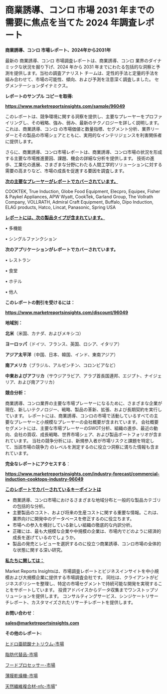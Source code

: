 # 商業誘導、コンロ 市場 2031 年までの需要に焦点を当てた 2024 年調査レポート

<strong>商業誘導、コンロ 市場レポート、2024年から2031年</strong>

最新の 商業誘導、コンロ 市場調査レポートは、商業誘導、コンロ 業界のダイナミックな状況を掘り下げ、2024 年から 2031 年までにわたる包括的な洞察と予測を提供します。当社の調査アナリスト チームは、定性的手法と定量的手法を組み合わせて、市場の可能性、傾向、および予測を注意深く調査しました。 セグメンテーションダイナミクス。



<strong>レポートのサンプル コピーを取得:</strong> <a href=https://www.marketreportsinsights.com/sample/96049>

<strong><u>https://www.marketreportsinsights.com/sample/96049</u></strong></a>

このレポートは、競争環境に関する洞察を提供し、主要なプレーヤーをプロファイリングし、その戦略、強み、弱み、最新のテクノロジーを詳しく説明します。 これは、商業誘導、コンロ の市場価値と数量指標、セグメント分析、業界リーダーとその製品の市場シェアとともに、実用的なインテリジェンスを利害関係者に提供します。

さらに、商業誘導、コンロ市場レポートは、商業誘導、コンロ市場の状況を形成する主要な市場推進要因、課題、機会の詳細な分析を提供します。 技術の進歩、工業化の進展、さまざまな分野にわたる人間工学的ソリューションに対する需要の高まりなど、市場の成長を促進する要因を調査します。



<strong><u>次の主要なプレーヤーがレポートでカバーされています。</u></strong>

COOKTEK, True Induction, Globe Food Equipment, Elecpro, Equipex, Fisher & Paykel Appliances, APW Wyatt, CookTek, Garland Group, The Vollrath Company, VOLLRATH, Admiral Craft Equipment, Buffalo, Dipo Induction, ELAG products, Hatco, Lincat, Panasonic, Spring USA



<strong><u><b>レポートには、次の製品タイプが含まれています。</b></u></strong>

• 多機能

• シングルファンクション



<strong><b>次のアプリケーションがレポートでカバーされています。</b></strong>

• レストラン

• 食堂

• ホテル

• 他人



<strong><b>このレポートの割引を受けるには：</b></strong><a href=https://www.marketreportsinsights.com/discount/96049>

<strong><u>https://www.marketreportsinsights.com/discount/96049</u></strong></a>



<strong>地域別：</strong>



<strong>北米</strong>（米国、カナダ、およびメキシコ）



<strong>ヨーロッパ</strong>（ドイツ、フランス、英国、ロシア、イタリア）



<strong>アジア太平洋</strong>（中国、日本、韓国、インド、東南アジア）



<strong>南アメリカ</strong>（ブラジル、アルゼンチン、コロンビアなど）



<strong>中東およびアフリカ</strong>（サウジアラビア、アラブ首長国連邦、エジプト、ナイジェリア、および南アフリカ）



<strong>競合分析：</strong>

商業誘導、コンロ業界の主要な市場プレーヤーになるために、さまざまな企業が現在、新しいテクノロジー、戦略、製品の革新、拡張、および長期契約を実行しています。 レポートには、商業誘導、コンロの市場で活動しているすべての主要なプレーヤーと小規模なプレーヤーの会社概要が含まれています。 会社概要セグメントには、主要な市場プレーヤーのSWOT分析、組織の進歩、最近の動向、会社の買収、成長戦略、世界市場シェア、および製品ポートフォリオが含まれています。 当社の競争分析には、新規参入者が市場リスクと課題を特定して、当該市場の競争力 のレベルを測定するのに役立つ洞察に満ちた情報も含まれています。



<strong>完全なレポートにアクセスする</strong>：

<a href=https://www.marketreportsinsights.com/industry-forecast/commercial-induction-cooktops-industry-96049>

<strong><u>https://www.marketreportsinsights.com/industry-forecast/commercial-induction-cooktops-industry-96049</u></strong></a>



<strong><u><b>このレポートでカバーされているキーポイントは</b></u></strong>
<ul>
  <li>商業誘導、コンロ市場におけるさまざまな地域分布と一般的な製品カテゴリの包括的な分析。</li>
  <li>主要製品のコスト、および将来の生産コストに関する重要な情報。これは、業界向けに開発中のデータベースを修正するのに役立ちます。</li>
  <li>市場への参入を検討している新しい組織の徹底的な内訳分析。</li>
  <li>正確には、最も大規模な企業や中規模の企業は、市場内でどのように経済的成長を遂げているのでしょうか。</li>
  <li>製品の発売とレビューを選択するのに役立つ商業誘導、コンロ市場の全体的な状態に関する深い研究。</li>
</ul>


<strong><u><b>私たちに関しては：</b></u></strong>

Market Reports Insightsは、市場調査レポートとビジネスインサイトを中小規模および大規模企業に提供する市場調査会社です。 同社は、クライアントがビジネスポリシーを整理し、特定の市場セグメントで持続可能な開発を実現することをサポートしています。 投資アドバイスからデータ収集までワンストップソリューションを提供します。 コンサルティングサービス、シンジケートリサーチレポート、カスタマイズされたリサーチレポートを提供します。



<strong><b>お問い合わせ</b></strong>：

<a href=mailto:sales@marketreportsinsights.com>

<strong><u>sales@marketreportsinsights.com</u></strong></a>



<strong>その他のレポート:</strong>

<a href=https://www.linkedin.com/pulse/ヒドロ亜硫酸ナトリウム-市場-2030-年までの需要に焦点を当てた-2023-年調査レポート-pr-news-hub-qbpjf/>ヒドロ亜硫酸ナトリウム-市場</a>

<a href=https://www.linkedin.com/pulse/脂肪代替品-市場-2023-推進要因と成長機会-2030-trendsetters-testimonials-360-anal-jsavf/>脂肪代替品-市場</a>

<a href=https://www.linkedin.com/pulse/フードプロセッサー-市場-2023-収益と成長ドライバー-2030-pr-news-hub-uswmf/>フードプロセッサー-市場</a>

<a href=https://www.linkedin.com/pulse/薄膜乾燥機-市場-2023-swot-分析と最新イノベーション-2030-hkjlf/>薄膜乾燥機-市場</a>

<a href=https://www.linkedin.com/pulse/天然繊維複合材-nfc-市場-2023-最新の-cagr-および成長分析-3iolf/>天然繊維複合材-nfc-市場</a>"
